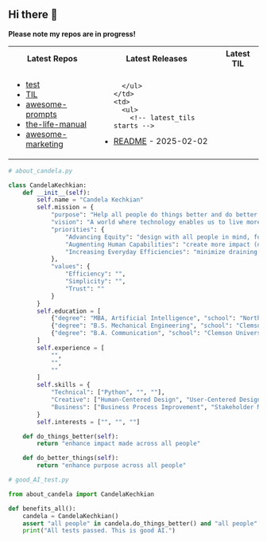 ## Hi there 👋

**Please note my repos are in progress!**

<table>
  <tr>
    <th>Latest Repos</th>
    <th>Latest Releases</th>
    <th>Latest TIL</th>
  </tr>
  <tr>
    <td>
      <ul>
        <!-- latest_repos starts -->
<li><a href="https://github.com/candelakechkian/test">test</a></li>
<li><a href="https://github.com/candelakechkian/TIL">TIL</a></li>
<li><a href="https://github.com/candelakechkian/awesome-prompts">awesome-prompts</a></li>
<li><a href="https://github.com/candelakechkian/the-life-manual">the-life-manual</a></li>
<li><a href="https://github.com/candelakechkian/awesome-marketing">awesome-marketing</a></li>
<!-- latest_repos ends -->
      </ul>
    </td>
    <td>
      <ul>
        <!-- latest_releases starts -->

<!-- latest_releases ends -->
      </ul>
    </td>
    <td>
      <ul>
        <!-- latest_tils starts -->
<li><a href="https://github.com/candelakechkian/TIL/blob/main/README.md">README</a> - 2025-02-02</li>
<!-- latest_tils ends -->
      </ul>
    </td>
  </tr>
</table>


```python
# about_candela.py

class CandelaKechkian:
    def __init__(self):
        self.name = "Candela Kechkian"
        self.mission = {
            "purpose": "Help all people do things better and do better things",
            "vision": "A world where technology enables us to live more purposefully",
            "priorities": {
                "Advancing Equity": "design with all people in mind, for the benefit of all, and made accessible to all (all people)",
                "Augmenting Human Capabilities": "create more impact (do things better)",
                "Increasing Everyday Efficiencies": "minimize draining tasks and focus on the uniquely human endeavors that bring us joy (do better things)"
            },
            "values": {
                "Efficiency": "",
                "Simplicity": "",
                "Trust": ""
            }
        }
        self.education = [
            {"degree": "MBA, Artificial Intelligence", "school": "Northwestern University", "grad_year": 2026}
            {"degree": "B.S. Mechanical Engineering", "school": "Clemson University", "grad_year": 2019},
            {"degree": "B.A. Communication", "school": "Clemson University", "grad_year": 2019},
        ]
        self.experience = [
            "",
            "",
            ""
        ]
        self.skills = {
            "Technical": ["Python", "", ""],
            "Creative": ["Human-Centered Design", "User-Centered Design", "UX/UI Thinking", "Storytelling & Communication"],
            "Business": ["Business Process Improvement", "Stakeholder Management", "", ""]
        }
        self.interests = ["", "", ""]

    def do_things_better(self):
        return "enhance impact made across all people"

    def do_better_things(self):
        return "enhance purpose across all people"
```

```python
# good_AI_test.py

from about_candela import CandelaKechkian

def benefits_all():
    candela = CandelaKechkian()
    assert "all people" in candela.do_things_better() and "all people" in candela.do_better_things(), "Test failed. AI is not universally beneficial. Do not deploy."
    print("All tests passed. This is good AI.")
```
